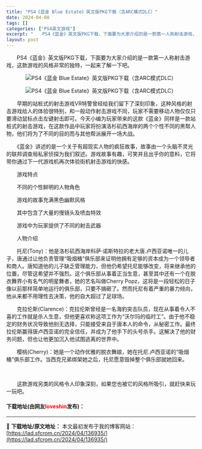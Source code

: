 ```yaml
---
title: "PS4《蓝金 Blue Estate》英文版PKG下载（含ARC模式DLC）"
date: 2024-04-08
tags: []
categories: ["PS4英文游戏"]
excerpt: "　　PS4《蓝金》英文版PKG下载，下面要为大家介绍的是一款第一人称射击游戏，这款游戏的风格非常的独特，一起来了解一下吧。 　　早期的站桩式的射击游戏VR特警曾经给我们留下了深刻印象，这种风格的射击游戏给人的体验很特别，和一般动作射击游戏不同，玩家不需要移动人物仅仅只要滑动鼠标点击左键射击即可。今天&hellip;"
layout: post
---
```


 <p>　　PS4《蓝金》英文版PKG下载，下面要为大家介绍的是一款第一人称射击游戏，这款游戏的风格非常的独特，一起来了解一下吧。</p> <p align="center"><img align="" border="0" src="https://lad.sfcrom.cn/wp-content/uploads/2024/04/20240408_6613aac5ed911.webp" alt="PS4《蓝金 Blue Estate》英文版PKG下载（含ARC模式DLC）" /></p> <p align="center"><img align="" border="0" src="https://lad.sfcrom.cn/wp-content/uploads/2024/04/20240408_6613aac640caf.webp" alt="PS4《蓝金 Blue Estate》英文版PKG下载（含ARC模式DLC）" /></p> <p>　　早期的站桩式的射击游戏VR特警曾经给我们留下了深刻印象，这种风格的射击游戏给人的体验很特别，和一般动作射击游戏不同，玩家不需要移动人物仅仅只要滑动鼠标点击左键射击即可。今天小编为玩家带来的这款《蓝金》同样是一款站桩式的射击游戏，在这款作品中玩家将扮演洛杉矶西海岸的两个个性不同的黑帮人物，他们将为了不同的目的而与其他帮派展开一场大战。</p> <p>　　《蓝金》讲述的是一个关于有超现实人物的疯狂故事，故事由一个头脑不灵光的联邦调查局私家侦探为我们叙述。游戏故事有趣，可笑并且出乎你的意料，它将带你通过下一代游戏机再次体验街机射击游戏的快感。</p> <p>　　游戏特点</p> <p>　　不同的个性鲜明的人物角色</p> <p>　　游戏的故事充满黑色幽默风格</p> <p>　　其中包含了大量的慢镜头及喷血特效</p> <p>　　游戏中为玩家提供了不同的射击武器</p> <p>　　人物介绍</p> <p>　　托尼(Tony)：他是洛杉矶西海岸科萨&middot;诺斯特拉的老大唐.卢西亚诺唯一的儿子，唐通过让他负责管理&ldquo;吸烟桶&rdquo;俱乐部来证明他拥有足够的资本成为一个领导者和商人。唐知道他的儿子缺乏管理能力，但他仍希望托尼能够改变，将来继承他的位置，尽管这希望并不强烈。这个俱乐部从事着正当生意，甚至其中还有一个在脱衣舞界小有名气的明星舞者，她的艺名叫做Cherry Popz，这将是一段轻松的日子像以前那样简单地运行的俱乐部，只要不搞砸了。然而托尼有着严重的暴力倾向，他从来都不用理性去决策，他的自大超过了足球场。</p> <p>　　克拉伦斯(Clarence)：克拉伦斯曾经是一名海豹突击队员，现在从事着令人不喜的工作就是杀人生意，但他更喜欢称这项工作为&ldquo;沃尔玛的临时工&rdquo;。由于他不稳定的财务状况导致他别无选择，只能接受来自于唐本人的命令，从秘密工作。最终拉伦斯赢得唐卢西亚诺的完全信任，并成为了他手下的头号杀手。这解决了他的财务问题，但也让他更加沉入他试图逃离的世界中。</p> <p>　　樱桃(Cherry)：她是一个动作优雅的脱衣舞娘，她在托尼.卢西亚诺的&ldquo;吸烟桶&rdquo;俱乐部工作。当西克兄弟绑架她之后，托尼愿意毁掉整个俱乐部就她回来。</p> <p>&nbsp;</p> <p>　　这款游戏另类的风格令人印象深刻，如果您也被它的风格所吸引，就赶快来玩一玩吧。</p> <p><h4>下载地址(由网友<font color="red">loveshin</font>发布)：</h4></p> 

---
📖 **下载地址/原文地址：** 本文最初发布于我的博客网站：[https://lad.sfcrom.cn/2024/04/136935/](https://lad.sfcrom.cn/2024/04/136935/)
